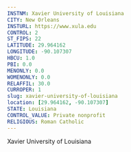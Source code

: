 ```yaml
---
INSTNM: Xavier University of Louisiana
CITY: New Orleans
INSTURL: https://www.xula.edu
CONTROL: 2
ST_FIPS: 22
LATITUDE: 29.964162
LONGITUDE: -90.107307
HBCU: 1.0
PBI: 0.0
MENONLY: 0.0
WOMENONLY: 0.0
RELAFFIL: 30.0
CURROPER: 1
slug: xavier-university-of-louisiana
location: [29.964162, -90.107307]
STATE: Louisiana
CONTROL_VALUE: Private nonprofit
RELIGIOUS: Roman Catholic
---
```

Xavier University of Louisiana